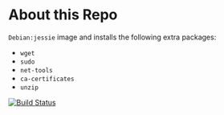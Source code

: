 # About this Repo

`Debian:jessie` image and installs the following extra packages:

- `wget`
- `sudo`
- `net-tools`
- `ca-certificates`
- `unzip`

[![Build Status](https://travis-ci.org/vla/docker-debian.svg?branch=master)](https://travis-ci.org/vla/docker-debian)